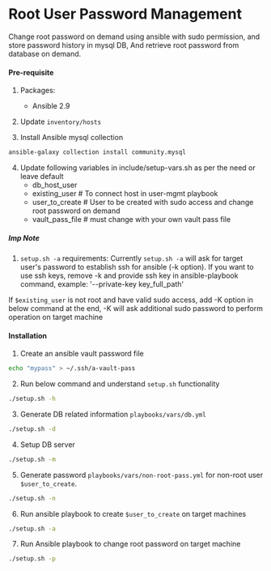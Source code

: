 # Root User Password Management

Change root password on demand using ansible with sudo permission, and store password history in mysql DB,
And retrieve root password from database on demand.

#### Pre-requisite
1. Packages:
    - Ansible 2.9

2. Update `inventory/hosts`

3. Install Ansible mysql collection
```bash
ansible-galaxy collection install community.mysql
```

4. Update following variables in include/setup-vars.sh as per the need or leave default
	- db_host_user
    - existing_user # To connect host in user-mgmt playbook
    - user_to_create # User to be created with sudo access and change root password on demand
    - vault_pass_file # must change with your own vault pass file


##### Imp Note 
1. `setup.sh -a` requirements:
Currently `setup.sh -a` will ask for target user's password to establish ssh for ansible (-k option).
If you want to use ssh keys, remove -k and provide ssh key in ansible-playbook command,
example: '--private-key key_full_path'

If `$existing_user` is not root and have valid sudo access, add -K option in below command at the end,
-K will ask additional sudo password to perform operation on target machine


#### Installation

1. Create an ansible vault password file
```bash
echo "mypass" > ~/.ssh/a-vault-pass
```
   
2. Run below command and understand `setup.sh` functionality
```bash
./setup.sh -h
```

3. Generate DB related information `playbooks/vars/db.yml`
```bash
./setup.sh -d
```

4. Setup DB server
```bash
./setup.sh -m
```

5. Generate password `playbooks/vars/non-root-pass.yml` for non-root user `$user_to_create`.
```bash
./setup.sh -n
```

6. Run ansible playbook to create `$user_to_create` on target machines
```bash
./setup.sh -a
```

7. Run Ansible playbook to change root password on target machine
```bash
./setup.sh -p
```
